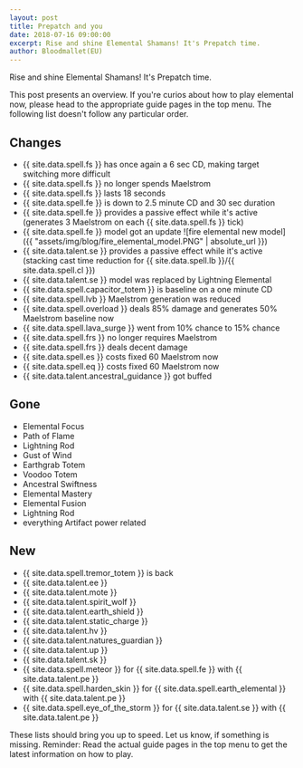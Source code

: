 ```yaml
---
layout: post
title: Prepatch and you
date: 2018-07-16 09:00:00
excerpt: Rise and shine Elemental Shamans! It's Prepatch time.
author: Bloodmallet(EU)
---
```


Rise and shine Elemental Shamans! It's Prepatch time.

This post presents an overview. If you're curios about how to play
elemental now, please head to the appropriate guide pages in the top
menu. The following list doesn't follow any particular order.

## Changes
- {{ site.data.spell.fs }} has once again a 6 sec CD, making target switching more difficult
- {{ site.data.spell.fs }} no longer spends Maelstrom
- {{ site.data.spell.fs }} lasts 18 seconds
- {{ site.data.spell.fe }} is down to 2.5 minute CD and 30 sec duration
- {{ site.data.spell.fe }} provides a passive effect while it's active
(generates 3 Maelstrom on each {{ site.data.spell.fs }} tick)
- {{ site.data.spell.fe }} model got an update
![fire elemental new model]({{ "assets/img/blog/fire_elemental_model.PNG" | absolute_url }})
- {{ site.data.talent.se }} provides a passive effect while it's active
(stacking cast time reduction for {{ site.data.spell.lb }}/{{ site.data.spell.cl }})
- {{ site.data.talent.se }} model was replaced by Lightning Elemental
- {{ site.data.spell.capacitor_totem }} is baseline on a one minute CD
- {{ site.data.spell.lvb }} Maelstrom generation was reduced
- {{ site.data.spell.overload }} deals 85% damage and generates 50% Maelstrom baseline now
- {{ site.data.spell.lava_surge }} went from 10% chance to 15% chance
- {{ site.data.spell.frs }} no longer requires Maelstrom
- {{ site.data.spell.frs }} deals decent damage
- {{ site.data.spell.es }} costs fixed 60 Maelstrom now
- {{ site.data.spell.eq }} costs fixed 60 Maelstrom now
- {{ site.data.talent.ancestral_guidance }} got buffed


## Gone
- Elemental Focus
- Path of Flame
- Lightning Rod
- Gust of Wind
- Earthgrab Totem
- Voodoo Totem
- Ancestral Swiftness
- Elemental Mastery
- Elemental Fusion
- Lightning Rod
- everything Artifact power related


## New
- {{ site.data.spell.tremor_totem }} is back
- {{ site.data.talent.ee }}
- {{ site.data.talent.mote }}
- {{ site.data.talent.spirit_wolf }}
- {{ site.data.talent.earth_shield }}
- {{ site.data.talent.static_charge }}
- {{ site.data.talent.hv }}
- {{ site.data.talent.natures_guardian }}
- {{ site.data.talent.up }}
- {{ site.data.talent.sk }}
- {{ site.data.spell.meteor }} for {{ site.data.spell.fe }}
with {{ site.data.talent.pe }}
- {{ site.data.spell.harden_skin }} for {{ site.data.spell.earth_elemental }}
with {{ site.data.talent.pe }}
- {{ site.data.spell.eye_of_the_storm }} for {{ site.data.talent.se }}
with {{ site.data.talent.pe }}

These lists should bring you up to speed. Let us know, if something is missing.
Reminder: Read the actual guide pages in the top menu to get the latest information on how
to play.
